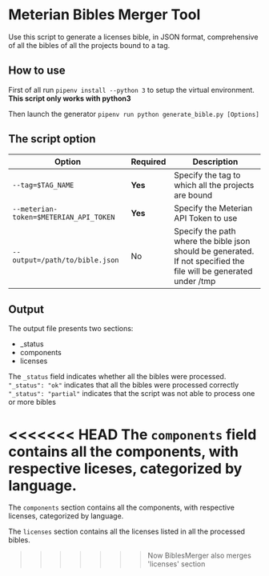 # Meterian Bibles Merger Tool

Use this script to generate a licenses bible, in JSON format, comprehensive of all the bibles of all the projects bound to a tag.

## How to use

First of all run `pipenv install --python 3` to setup the virtual environment.
**This script only works with python3**

Then launch the generator `pipenv run python generate_bible.py [Options]`

## The script option
|Option|Required|Description|
|------|--------|-----------|
|`--tag=$TAG_NAME` | **Yes** | Specify the tag to which all the projects are bound |
|`--meterian-token=$METERIAN_API_TOKEN` | **Yes** | Specify the Meterian API Token to use |
|`--output=/path/to/bible.json` | No | Specify the path where the bible json should be generated. If not specified the file will be generated under /tmp |

## Output

The output file presents two sections:
- _status
- components
- licenses

The `_status` field indicates whether all the bibles were processed. 
`"_status": "ok"` indicates that all the bibles were processed correctly
`"_status": "partial"` indicates that the script was not able to process one or more bibles

<<<<<<< HEAD
The `components` field contains all the components, with respective liceses, categorized by language.
=======
The `components` section contains all the components, with respective licenses, categorized by language.

The `licenses` section contains all the licenses listed in all the processed bibles.
>>>>>>> Now BiblesMerger also merges 'licenses' section
